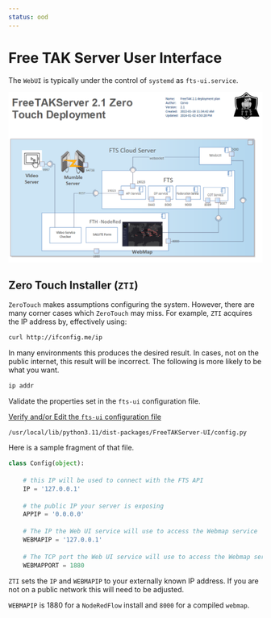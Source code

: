 ```yaml
---
status: ood
---
```


# Free TAK Server User Interface

The `WebUI` is typically under the control of `systemd` as `fts-ui.service`.

![image](../images/zero-touch-deply-default.png)

## Zero Touch Installer (`ZTI`)

`ZeroTouch` makes assumptions configuring the system. 
However, there are many corner cases which `ZeroTouch` may miss.
For example, `ZTI` acquires the IP address by, effectively using:
```bash
curl http://ifconfig.me/ip
```
In many environments this produces the desired result.
In cases, not on the public internet, this result will be incorrect.
The following is more likely to be what you want.
```bash
ip addr
```

Validate the properties set in the `fts-ui` configuration file.

[Verify and/or Edit the `fts-ui` configuration file](../../administration/usingConsole.md)  
```
/usr/local/lib/python3.11/dist-packages/FreeTAKServer-UI/config.py
```
Here is a sample fragment of that file.
```python
class Config(object):

    # this IP will be used to connect with the FTS API
    IP = '127.0.0.1'
    
    # the public IP your server is exposing
    APPIP = '0.0.0.0'

    # The IP the Web UI service will use to access the Webmap service
    WEBMAPIP = '127.0.0.1'
    
    # The TCP port the Web UI service will use to access the Webmap service
    WEBMAPPORT = 1880

```
`ZTI` sets the `IP` and `WEBMAPIP` to your externally known IP address.
If you are not on a public network this will need to be adjusted.

`WEBMAPIP` is 1880 for a `NodeRedFlow` install
and `8000` for a compiled `webmap`.

